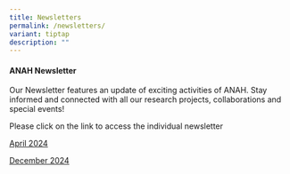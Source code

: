 ```yaml
---
title: Newsletters
permalink: /newsletters/
variant: tiptap
description: ""
---
```

<h4>ANAH Newsletter</h4>
<p>Our Newsletter features an update of exciting activities of ANAH. Stay
informed and connected with all our research projects, collaborations and
special events!</p>
<p>Please click on the link to access the individual newsletter</p>
<p><a href="/files/ANAH/Newsletters/4_Apr_2024___ANAH_newsletter.pdf" rel="noopener noreferrer nofollow" target="_blank">April 2024</a>
</p>
<p><a href="/files/ANAH/Newsletters/13_Dec_2024___ANAH_Newsletter.pdf" rel="noopener noreferrer nofollow" target="_blank">December 2024</a>
</p>
<p></p>